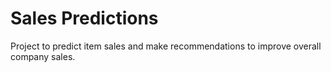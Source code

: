 # Sales Predictions
 Project to predict item sales and make recommendations to improve overall company sales.
